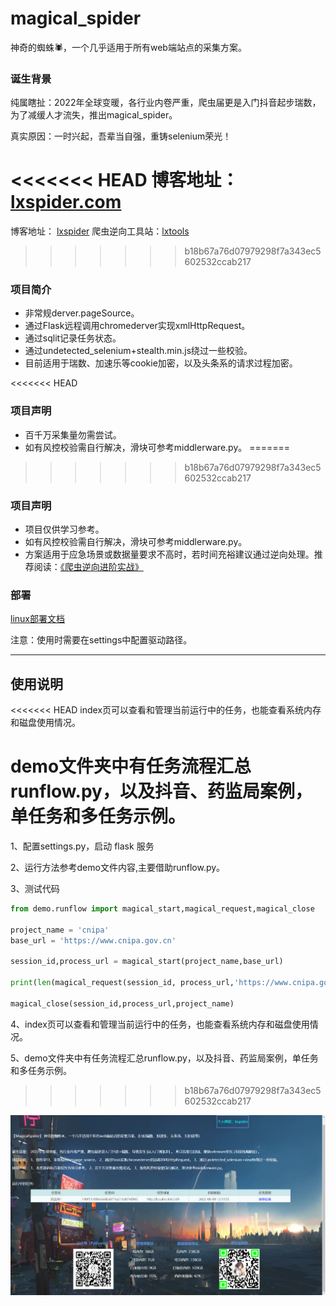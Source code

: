 # magical_spider
神奇的蜘蛛🕷，一个几乎适用于所有web端站点的采集方案。


### 诞生背景
纯属瞎扯：2022年全球变暖，各行业内卷严重，爬虫届更是入门抖音起步瑞数，为了减缓人才流失，推出magical_spider。

真实原因：一时兴起，吾辈当自强，重铸selenium荣光！ 

<<<<<<< HEAD
博客地址： [lxspider.com](http://www.lxspider.com)
=======
博客地址： [lxspider](http://www.lxspider.com)  爬虫逆向工具站：[lxtools](http://www.cnlans.com/lx/tools)
>>>>>>> b18b67a76d07979298f7a343ec5602532ccab217


### 项目简介
- 非常规derver.pageSource。
- 通过Flask远程调用chromederver实现xmlHttpRequest。
- 通过sqlit记录任务状态。
- 通过undetected_selenium+stealth.min.js绕过一些校验。
- 目前适用于瑞数、加速乐等cookie加密，以及头条系的请求过程加密。

<<<<<<< HEAD

### 项目声明
- 百千万采集量勿需尝试。
- 如有风控校验需自行解决，滑块可参考middlerware.py。
=======
>>>>>>> b18b67a76d07979298f7a343ec5602532ccab217

### 项目声明
- 项目仅供学习参考。
- 如有风控校验需自行解决，滑块可参考middlerware.py。
- 方案适用于应急场景或数据量要求不高时，若时间充裕建议通过逆向处理。推荐阅读：[《爬虫逆向进阶实战》](https://github.com/lixi5338619/lxBook)



### 部署
[linux部署文档](static/docs/部署.txt)

注意：使用时需要在settings中配置驱动路径。

---

## 使用说明

<<<<<<< HEAD
index页可以查看和管理当前运行中的任务，也能查看系统内存和磁盘使用情况。

demo文件夹中有任务流程汇总runflow.py，以及抖音、药监局案例，单任务和多任务示例。
=======
1、配置settings.py，启动 flask 服务

2、运行方法参考demo文件内容,主要借助runflow.py。

3、测试代码

```python
from demo.runflow import magical_start,magical_request,magical_close

project_name = 'cnipa'
base_url = 'https://www.cnipa.gov.cn'

session_id,process_url = magical_start(project_name,base_url)

print(len(magical_request(session_id, process_url,'https://www.cnipa.gov.cn/col/col57/index.html')))

magical_close(session_id,process_url,project_name)
```

4、index页可以查看和管理当前运行中的任务，也能查看系统内存和磁盘使用情况。

5、demo文件夹中有任务流程汇总runflow.py，以及抖音、药监局案例，单任务和多任务示例。
>>>>>>> b18b67a76d07979298f7a343ec5602532ccab217



![Alt](./static/image/index.png)

